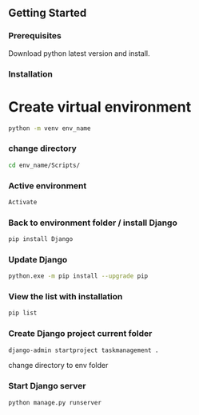 ## Getting Started

### Prerequisites

Download python latest version and install.

### Installation

# Create virtual environment
```bash
python -m venv env_name
```
### change directory
```bash
cd env_name/Scripts/
```
### Active environment
```bash
Activate
```
### Back to environment folder / install Django
```bash
pip install Django
```
### Update Django
```bash
python.exe -m pip install --upgrade pip
```
### View the list with installation
```bash
pip list
```
### Create Django project current folder
```bash
django-admin startproject taskmanagement .
```
change directory to env folder

### Start Django server
```bash
python manage.py runserver
```












